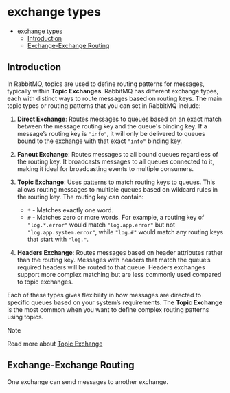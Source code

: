 # exchange types

- [exchange types](#exchange-types)
  - [Introduction](#introduction)
  - [Exchange-Exchange Routing](#exchange-exchange-routing)

## Introduction

In RabbitMQ, topics are used to define routing patterns for messages, typically within **Topic Exchanges**. RabbitMQ has different exchange types, each with distinct ways to route messages based on routing keys. The main topic types or routing patterns that you can set in RabbitMQ include:

1. **Direct Exchange**: Routes messages to queues based on an exact match between the message routing key and the queue's binding key. If a message’s routing key is `"info"`, it will only be delivered to queues bound to the exchange with that exact `"info"` binding key.

2. **Fanout Exchange**: Routes messages to all bound queues regardless of the routing key. It broadcasts messages to all queues connected to it, making it ideal for broadcasting events to multiple consumers.

3. **Topic Exchange**: Uses patterns to match routing keys to queues. This allows routing messages to multiple queues based on wildcard rules in the routing key. The routing key can contain:
   - `*` - Matches exactly one word.
   - `#` - Matches zero or more words.
   For example, a routing key of `"log.*.error"` would match `"log.app.error"` but not `"log.app.system.error"`, while `"log.#"` would match any routing keys that start with `"log."`.

4. **Headers Exchange**: Routes messages based on header attributes rather than the routing key. Messages with headers that match the queue’s required headers will be routed to that queue. Headers exchanges support more complex matching but are less commonly used compared to topic exchanges.

Each of these types gives flexibility in how messages are directed to specific queues based on your system’s requirements. The **Topic Exchange** is the most common when you want to define complex routing patterns using topics.

> [!NOTE]
> Read more about [Topic Exchange](<Comprehensive Guide to RabbitMQ Topic Exchanges.md>)

## Exchange-Exchange Routing

One exchange can send messages to another exchange.
